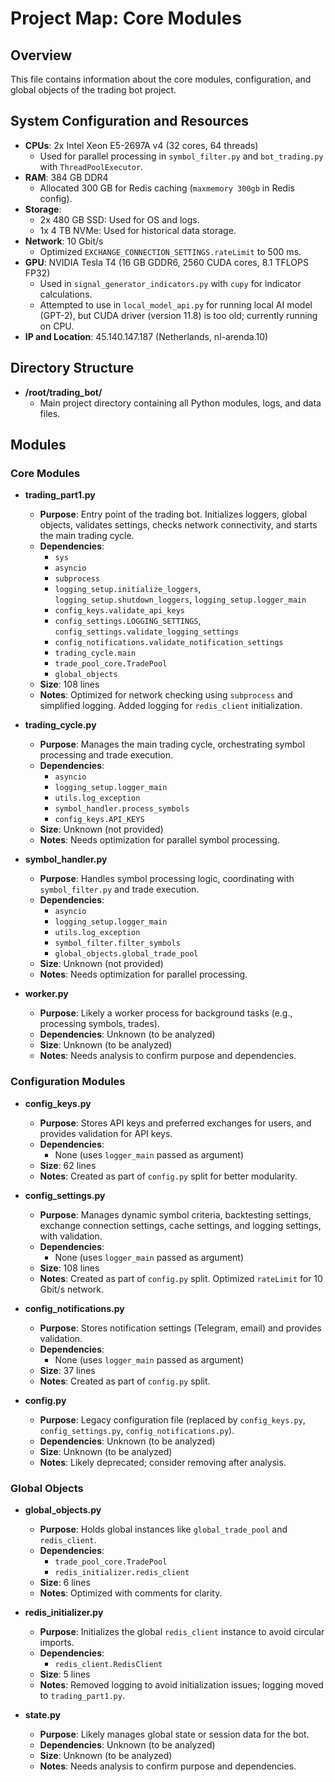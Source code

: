 # Project Map: Core Modules

## Overview
This file contains information about the core modules, configuration, and global objects of the trading bot project.

## System Configuration and Resources
- **CPUs**: 2x Intel Xeon E5-2697A v4 (32 cores, 64 threads)
  - Used for parallel processing in `symbol_filter.py` and `bot_trading.py` with `ThreadPoolExecutor`.
- **RAM**: 384 GB DDR4
  - Allocated 300 GB for Redis caching (`maxmemory 300gb` in Redis config).
- **Storage**:
  - 2x 480 GB SSD: Used for OS and logs.
  - 1x 4 TB NVMe: Used for historical data storage.
- **Network**: 10 Gbit/s
  - Optimized `EXCHANGE_CONNECTION_SETTINGS.rateLimit` to 500 ms.
- **GPU**: NVIDIA Tesla T4 (16 GB GDDR6, 2560 CUDA cores, 8.1 TFLOPS FP32)
  - Used in `signal_generator_indicators.py` with `cupy` for indicator calculations.
  - Attempted to use in `local_model_api.py` for running local AI model (GPT-2), but CUDA driver (version 11.8) is too old; currently running on CPU.
- **IP and Location**: 45.140.147.187 (Netherlands, nl-arenda.10)

## Directory Structure
- **/root/trading_bot/**
  - Main project directory containing all Python modules, logs, and data files.

## Modules

### Core Modules
- **trading_part1.py**
  - **Purpose**: Entry point of the trading bot. Initializes loggers, global objects, validates settings, checks network connectivity, and starts the main trading cycle.
  - **Dependencies**:
    - `sys`
    - `asyncio`
    - `subprocess`
    - `logging_setup.initialize_loggers`, `logging_setup.shutdown_loggers`, `logging_setup.logger_main`
    - `config_keys.validate_api_keys`
    - `config_settings.LOGGING_SETTINGS`, `config_settings.validate_logging_settings`
    - `config_notifications.validate_notification_settings`
    - `trading_cycle.main`
    - `trade_pool_core.TradePool`
    - `global_objects`
  - **Size**: 108 lines
  - **Notes**: Optimized for network checking using `subprocess` and simplified logging. Added logging for `redis_client` initialization.

- **trading_cycle.py**
  - **Purpose**: Manages the main trading cycle, orchestrating symbol processing and trade execution.
  - **Dependencies**:
    - `asyncio`
    - `logging_setup.logger_main`
    - `utils.log_exception`
    - `symbol_handler.process_symbols`
    - `config_keys.API_KEYS`
  - **Size**: Unknown (not provided)
  - **Notes**: Needs optimization for parallel symbol processing.

- **symbol_handler.py**
  - **Purpose**: Handles symbol processing logic, coordinating with `symbol_filter.py` and trade execution.
  - **Dependencies**:
    - `asyncio`
    - `logging_setup.logger_main`
    - `utils.log_exception`
    - `symbol_filter.filter_symbols`
    - `global_objects.global_trade_pool`
  - **Size**: Unknown (not provided)
  - **Notes**: Needs optimization for parallel processing.

- **worker.py**
  - **Purpose**: Likely a worker process for background tasks (e.g., processing symbols, trades).
  - **Dependencies**: Unknown (to be analyzed)
  - **Size**: Unknown (to be analyzed)
  - **Notes**: Needs analysis to confirm purpose and dependencies.

### Configuration Modules
- **config_keys.py**
  - **Purpose**: Stores API keys and preferred exchanges for users, and provides validation for API keys.
  - **Dependencies**:
    - None (uses `logger_main` passed as argument)
  - **Size**: 62 lines
  - **Notes**: Created as part of `config.py` split for better modularity.

- **config_settings.py**
  - **Purpose**: Manages dynamic symbol criteria, backtesting settings, exchange connection settings, cache settings, and logging settings, with validation.
  - **Dependencies**:
    - None (uses `logger_main` passed as argument)
  - **Size**: 108 lines
  - **Notes**: Created as part of `config.py` split. Optimized `rateLimit` for 10 Gbit/s network.

- **config_notifications.py**
  - **Purpose**: Stores notification settings (Telegram, email) and provides validation.
  - **Dependencies**:
    - None (uses `logger_main` passed as argument)
  - **Size**: 37 lines
  - **Notes**: Created as part of `config.py` split.

- **config.py**
  - **Purpose**: Legacy configuration file (replaced by `config_keys.py`, `config_settings.py`, `config_notifications.py`).
  - **Dependencies**: Unknown (to be analyzed)
  - **Size**: Unknown (to be analyzed)
  - **Notes**: Likely deprecated; consider removing after analysis.

### Global Objects
- **global_objects.py**
  - **Purpose**: Holds global instances like `global_trade_pool` and `redis_client`.
  - **Dependencies**:
    - `trade_pool_core.TradePool`
    - `redis_initializer.redis_client`
  - **Size**: 6 lines
  - **Notes**: Optimized with comments for clarity.

- **redis_initializer.py**
  - **Purpose**: Initializes the global `redis_client` instance to avoid circular imports.
  - **Dependencies**:
    - `redis_client.RedisClient`
  - **Size**: 5 lines
  - **Notes**: Removed logging to avoid initialization issues; logging moved to `trading_part1.py`.

- **state.py**
  - **Purpose**: Likely manages global state or session data for the bot.
  - **Dependencies**: Unknown (to be analyzed)
  - **Size**: Unknown (to be analyzed)
  - **Notes**: Needs analysis to confirm purpose and dependencies.

